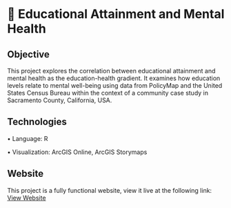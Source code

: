 # 🧠 Educational Attainment and Mental Health
## Objective <br>
This project explores the correlation between educational attainment and mental health as the education-health gradient. It examines how education levels relate to mental well-being using data from PolicyMap and the United States Census Bureau within the context of a community case study in Sacramento County, California, USA. <p>
## Technologies <br>
• Language: R <p>
• Visualization: ArcGIS Online, ArcGIS Storymaps <p>
## Website <br>
This project is a fully functional website, view it live at the following link: [View Website](https://arcg.is/0LeCqz) <p>
